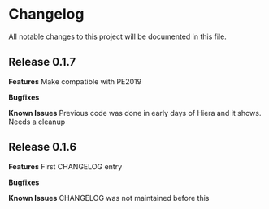 # Changelog

All notable changes to this project will be documented in this file.

## Release 0.1.7

**Features**
Make compatible with PE2019

**Bugfixes**

**Known Issues**
Previous code was done in early days of Hiera and it shows.  Needs a cleanup

## Release 0.1.6

**Features**
First CHANGELOG entry

**Bugfixes**

**Known Issues**
CHANGELOG was not maintained before this

